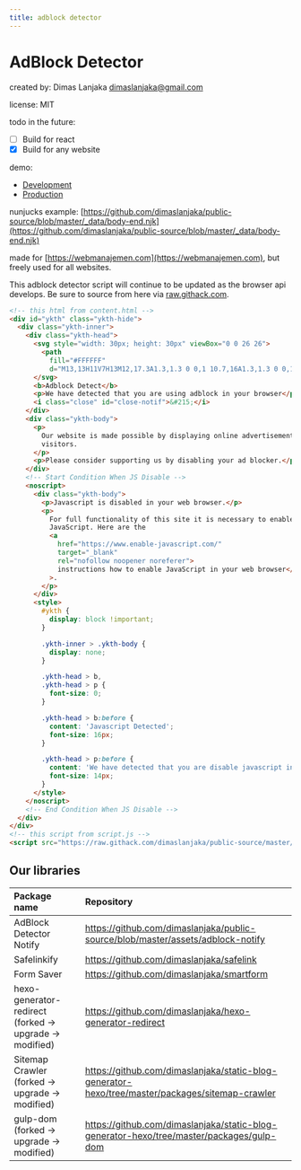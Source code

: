 ```yaml
---
title: adblock detector
---
```


# AdBlock Detector
created by: Dimas Lanjaka <dimaslanjaka@gmail.com>

license: MIT

todo in the future:
- [ ] Build for react
- [x] Build for any website

demo:
- [Development](https://raw.githack.com/dimaslanjaka/public-source/master/assets/adblock-notify/index.html)
- [Production](https://www.webmanajemen.com/The%20Legend%20Of%20Neverland/Quiz.html)

nunjucks example: [https://github.com/dimaslanjaka/public-source/blob/master/_data/body-end.njk](https://github.com/dimaslanjaka/public-source/blob/master/_data/body-end.njk)

made for [https://webmanajemen.com](https://webmanajemen.com), but freely used for all websites.

This adblock detector script will continue to be updated as the browser api develops. Be sure to source from here via [raw.githack.com](https://raw.githack.com).

```html
<!-- this html from content.html -->
<div id="ykth" class="ykth-hide">
  <div class="ykth-inner">
    <div class="ykth-head">
      <svg style="width: 30px; height: 30px" viewBox="0 0 26 26">
        <path
          fill="#FFFFFF"
          d="M13,13H11V7H13M12,17.3A1.3,1.3 0 0,1 10.7,16A1.3,1.3 0 0,1 12,14.7A1.3,1.3 0 0,1 13.3,16A1.3,1.3 0 0,1 12,17.3M15.73,3H8.27L3,8.27V15.73L8.27,21H15.73L21,15.73V8.27L15.73,3Z" />
      </svg>
      <b>Adblock Detect</b>
      <p>We have detected that you are using adblock in your browser</p>
      <i class="close" id="close-notif">&#215;</i>
    </div>
    <div class="ykth-body">
      <p>
        Our website is made possible by displaying online advertisements to our
        visitors.
      </p>
      <p>Please consider supporting us by disabling your ad blocker.</p>
    </div>
    <!-- Start Condition When JS Disable -->
    <noscript>
      <div class="ykth-body">
        <p>Javascript is disabled in your web browser.</p>
        <p>
          For full functionality of this site it is necessary to enable
          JavaScript. Here are the
          <a
            href="https://www.enable-javascript.com/"
            target="_blank"
            rel="nofollow noopener noreferer">
            instructions how to enable JavaScript in your web browser</a
          >.
        </p>
      </div>
      <style>
        #ykth {
          display: block !important;
        }

        .ykth-inner > .ykth-body {
          display: none;
        }

        .ykth-head > b,
        .ykth-head > p {
          font-size: 0;
        }

        .ykth-head > b:before {
          content: 'Javascript Detected';
          font-size: 16px;
        }

        .ykth-head > p:before {
          content: 'We have detected that you are disable javascript in your browser';
          font-size: 14px;
        }
      </style>
    </noscript>
    <!-- End Condition When JS Disable -->
  </div>
</div>
<!-- this script from script.js -->
<script src="https://raw.githack.com/dimaslanjaka/public-source/master/assets/adblock-notify/script.js"></script>
```

## Our libraries
| Package name | Repository |
| :--- | :--- |
| AdBlock Detector Notify | https://github.com/dimaslanjaka/public-source/blob/master/assets/adblock-notify |
| Safelinkify | https://github.com/dimaslanjaka/safelink |
| Form Saver | https://github.com/dimaslanjaka/smartform |
| hexo-generator-redirect (forked -> upgrade -> modified) | https://github.com/dimaslanjaka/hexo-generator-redirect |
| Sitemap Crawler (forked -> upgrade -> modified) | https://github.com/dimaslanjaka/static-blog-generator-hexo/tree/master/packages/sitemap-crawler |
| gulp-dom (forked -> upgrade -> modified) | https://github.com/dimaslanjaka/static-blog-generator-hexo/tree/master/packages/gulp-dom |
